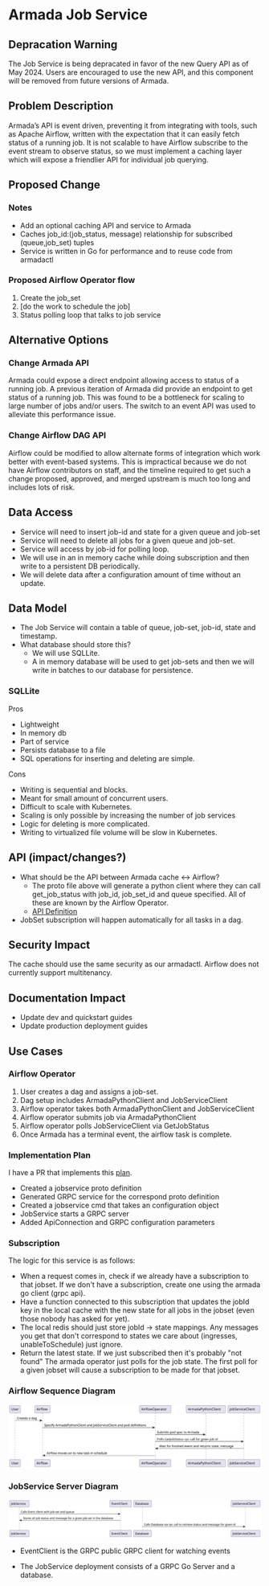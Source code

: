 # Armada Job Service

## Depracation Warning

The Job Service is being depracated in favor of the new Query API as of May 2024. Users are encouraged to use the new API, and this component will be removed from future versions of Armada.

## Problem Description
Armada’s API is event driven, preventing it from integrating with tools, such as Apache Airflow, written with the expectation that it can easily fetch status of a running job. It is not scalable to have Airflow subscribe to the event stream to observe status, so we must implement a caching layer which will expose a friendlier API for individual job querying.

## Proposed Change
### Notes
- Add an optional caching API and service to Armada
- Caches job_id:(job_status, message) relationship for subscribed (queue,job_set) tuples
- Service is written in Go for performance and to reuse code from armadactl

### Proposed Airflow Operator flow
1. Create the job_set
2. [do the work to schedule the job]
3. Status polling loop that talks to job service

## Alternative Options

### Change Armada API
Armada could expose a direct endpoint allowing access to status of a running job.
A previous iteration of Armada did provide an endpoint to get status of a running job.  This was found to be a bottleneck for scaling to large number of jobs and/or users.  The switch to an event API was used to alleviate this performance issue.

### Change Airflow DAG API
Airflow could be modified to allow alternate forms of integration which work better with event-based systems.
This is impractical because we do not have Airflow contributors on staff, and the timeline required to get such a change proposed, approved, and merged upstream is much too long and includes lots of risk.
 
## Data Access
- Service will need to insert job-id and state for a given queue and job-set
- Service will need to delete all jobs for a given queue and job-set.
- Service will access by job-id for polling loop.
- We will use in an in memory cache while doing subscription and then write to a persistent DB periodically.
- We will delete data after a configuration amount of time without an update.
## Data Model
 - The Job Service will contain a table of queue, job-set, job-id, state and timestamp.
 - What database should store this?
    - We will use SQLLite.
    - A in memory database will be used to get job-sets and then we will write in batches to our database for persistence.
### SQLLite
Pros
  - Lightweight
  - In memory db
  - Part of service
  - Persists database to a file
  - SQL operations for inserting and deleting are simple.

Cons
  - Writing is sequential and blocks.
  - Meant for small amount of concurrent users.
  - Difficult to scale with Kubernetes.
  - Scaling is only possible by increasing the number of job services
  - Logic for deleting is more complicated.
  - Writing to virtualized file volume will be slow in Kubernetes.

## API (impact/changes?)
- What should be the API between Armada cache <-> Airflow?
  - The proto file above will generate a python client where they can call get_job_status with job_id, job_set_id and queue specified.  All of these are known by the Airflow Operator.
  - [API Definition](https://github.com/armadaproject/armada/blob/master/pkg/api/jobservice/jobservice.proto)
- JobSet subscription will happen automatically for all tasks in a dag.   

## Security Impact

The cache should use the same security as our armadactl.  Airflow does not currently support multitenancy.  

## Documentation Impact
- Update dev and quickstart guides
- Update production deployment guides

## Use Cases

### Airflow Operator
1) User creates a dag and assigns a job-set.
2) Dag setup includes ArmadaPythonClient and JobServiceClient
3) Airflow operator takes both ArmadaPythonClient and JobServiceClient
4) Airflow operator submits job via ArmadaPythonClient
5) Airflow operator polls JobServiceClient via GetJobStatus 
6) Once Armada has a terminal event, the airflow task is complete.

### Implementation Plan

I have a PR that implements this [plan](https://github.com/armadaproject/armada/pull/1122).
- Created a jobservice proto definition
- Generated GRPC service for the correspond proto definition
- Created a jobservice cmd that takes an configuration object
- JobService starts a GRPC server
- Added ApiConnection and GRPC configuration parameters


### Subscription

The logic for this service is as follows:

- When a request comes in, check if we already have a subscription to that jobset.
If we don't have a subscription, create one using the armada go client (grpc api).
- Have a function connected to this subscription that updates the jobId key in the local cache with the new state for all jobs in the jobset (even those nobody has asked for yet).  
- The local redis should just store jobId -> state mappings.  Any messages you get that don't correspond to states we care about (ingresses, unableToSchedule) just ignore.
- Return the latest state.  If we just subscribed then it's probably "not found"
The armada operator just polls for the job state. The first poll for a given jobset will cause a subscription to be made for that jobset.

### Airflow Sequence Diagram

![AirflowSequence](./airflow-sequence.svg)


### JobService Server Diagram

![JobService](./job-service.svg)

- EventClient is the GRPC public GRPC client for watching events

- The JobService deployment consists of a GRPC Go Server and a database.
